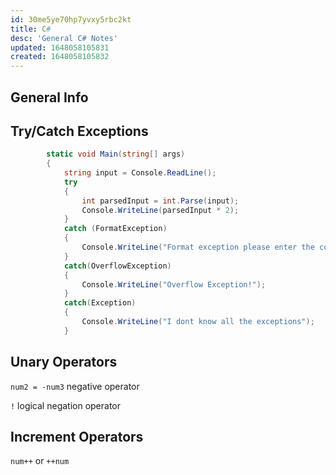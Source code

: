 ```yaml
---
id: 30me5ye70hp7yvxy5rbc2kt
title: C#
desc: 'General C# Notes'
updated: 1648058105831
created: 1648058105832
---
```

## General Info

## Try/Catch Exceptions

```csharp
        static void Main(string[] args)
        {
            string input = Console.ReadLine();
            try
            {
                int parsedInput = int.Parse(input);
                Console.WriteLine(parsedInput * 2);
            }
            catch (FormatException)
            {
                Console.WriteLine("Format exception please enter the correct type");
            }
            catch(OverflowException)
            {
                Console.WriteLine("Overflow Exception!");
            }
            catch(Exception)
            {
                Console.WriteLine("I dont know all the exceptions");
            }
```

## Unary Operators

`num2 = -num3` negative operator

`!` logical negation operator

## Increment Operators

`num++` or `++num`
